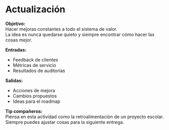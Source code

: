 # Actualización

**Objetivo:**  
Hacer mejoras constantes a todo el sistema de valor.  
La idea es nunca quedarse quieto y siempre encontrar cómo hacer las cosas mejor.

**Entradas:**  
- Feedback de clientes  
- Métricas de servicio  
- Resultados de auditorías  

**Salidas:**  
- Acciones de mejora  
- Cambios propuestos  
- Ideas para el roadmap  

**Tip compañeros:**  
Piensa en esta actividad como la retroalimentación de un proyecto escolar. Siempre puedes ajustar cosas para la siguiente entrega.
